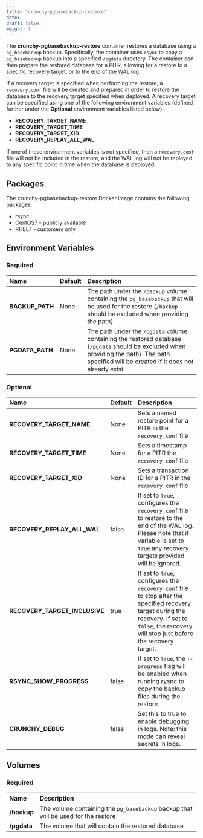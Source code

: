 ```yaml
---
title: "crunchy-pgbasebackup-restore"
date:
draft: false
weight: 1
---
```


The **crunchy-pgbasebackup-restore** container restores a database using a `pg_basebackup` backup.  Specifically, the container
uses `rsync` to copy a `pg_basebackup` backup into a specified `/pgdata` directory.  The container can then prepare the restored 
database for a PITR, allowing for a restore to a specific recovery target, or to the end of the WAL log.

If a recovery target is specified when performing the restore, a `recovery.conf` file will be created and prepared in order
to restore the database to the recovery target specified when deployed.  A recovery target can be specified using one of the 
following environment variables (defined further under the **Optional** environment variables listed below):

* **RECOVERY_TARGET_NAME**
* **RECOVERY_TARGET_TIME**
* **RECOVERY_TARGET_XID**
* **RECOVERY_REPLAY_ALL_WAL**

If one of these environment variables is not specified, then a `recovery.conf` file will not be included in the restore, and
the WAL log will not be replayed to any specific point in time when the database is deployed.


## Packages

The crunchy-pgbasebackup-restore Docker image contains the following packages:

* rsync
* CentOS7 - publicly available
* RHEL7 - customers only

## Environment Variables

### Required
**Name**|**Default**|**Description**
:-----|:-----|:-----
**BACKUP_PATH**|None|The path under the `/backup` volume containing the `pg_basebackup` that will be used for the restore (`/backup` should be excluded when providing the path)
**PGDATA_PATH**|None|The path under the `/pgdata` volume containing the restored database (`/pgdata` should be excluded when providing the path).  The path specified will be created if it does not already exist.

### Optional
**Name**|**Default**|**Description**
:-----|:-----|:-----
**RECOVERY_TARGET_NAME**|None|Sets a named restore point for a PITR in the `recovery.conf` file
**RECOVERY_TARGET_TIME**|None|Sets a timestamp for a PITR the `recovery.conf` file
**RECOVERY_TARGET_XID**|None|Sets a transaction ID for a PITR in the `recovery.conf` file
**RECOVERY_REPLAY_ALL_WAL**|false|If set to `true`, configures the `recovery.conf` file to restore to the end of the WAL log.  Please note that if variable is set to `true` any recovery targets provided will be ignored.
**RECOVERY_TARGET_INCLUSIVE**|true|If set to `true`, configures the `recovery.conf` file to stop after the specified recovery target during the recovery. If set to `false`, the recovery will stop just before the recovery target.
**RSYNC_SHOW_PROGRESS**|false|If set to `true`, the `--progress` flag will be enabled when running rysnc to copy the backup files during the restore
**CRUNCHY_DEBUG**|false|Set this to true to enable debugging in logs. Note: this mode can reveal secrets in logs.

## Volumes

### Required
**Name**|**Description**
:-----|:-----
**/backup**|The volume containing the `pg_basebackup` backup that will be used for the restore
**/pgdata**|The volume that will contain the restored database
